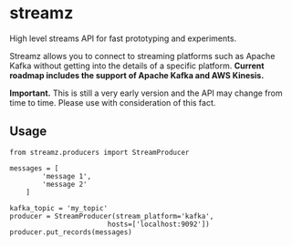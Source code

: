 # streamz
High level streams API for fast prototyping and experiments.

Streamz allows you to connect to streaming platforms such as Apache Kafka without getting into the details of a specific platform. **Current roadmap includes the support of Apache Kafka and AWS Kinesis.** 

**Important.** This is still a very early version and the API may change from time to time. Please use with consideration of this fact.

## Usage

```python3
from streamz.producers import StreamProducer

messages = [
        'message 1',
        'message 2'
    ]

kafka_topic = 'my_topic'
producer = StreamProducer(stream_platform='kafka',
                        hosts=['localhost:9092'])
producer.put_records(messages)

```


